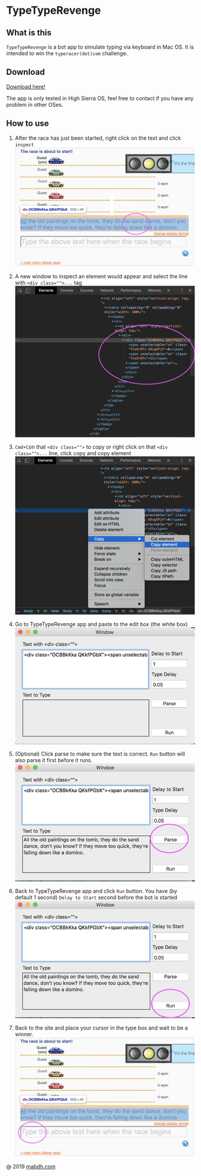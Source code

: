 # TypeTypeRevenge

## What is this

`TypeTypeRevenge` is a bot app to simulate typing via keyboard in Mac OS.
It is intended to win the `typeracer(dot)com` challenge.

## Download

[Download here!](https://raw.githubusercontent.com/mabdh/TypeTypeRevenge/master/dist/TypeTypeRevenge.app.zip)

The app is only tested in High Sierra OS, feel free to contact if you have any problem in other OSes.

## How to use
1. After the race has just been started, right click on the text and click `inspect`
![First Step](./img/1.png)

2. A new window to inspect an element would appear and select the line with `<div class="">...` tag
![Second Step](./img/2.png)

3. `Cmd+C`on that `<div class="">` to copy or right click on that `<div class="">...` line, click copy and copy element
![Third Step](./img/3.png)

4. Go to TypeTypeRevenge app and paste to the edit box (the white box)
![Fourth Step](./img/4.png)

5. (Optional) Click parse to make sure the text is correct. `Run` button will also parse it first before it runs.
![Fifth Step](./img/5.png)

6. Back to TypeTypeRevenge app and click `Run` button. You have (by default 1 second) `Delay to Start` second before the bot is started
![Sixth Step](./img/6.png)

7. Back to the site and place your cursor in the type box and wait to be a winner.
![Seventh Step](./img/7.png)

<!-- ## Here is the GIF
![Percontohan](./img/percontohan.gif)
-->

@ 2019
[mabdh.com](http://mabdh.github.io)
